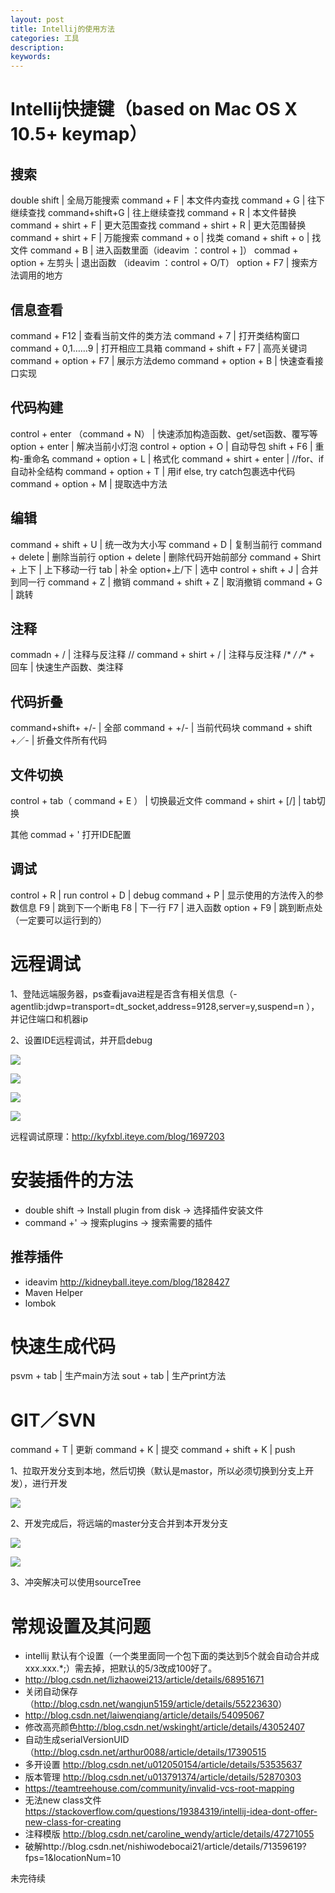 ```yaml
---
layout: post
title: Intellij的使用方法
categories: 工具
description: 
keywords: 
---
```



# Intellij快捷键（based on Mac OS X 10.5+ keymap）

## 搜索

double shift  | 全局万能搜索
command + F  |  本文件内查找
command + G  | 往下继续查找
command+shift+G  | 往上继续查找
command + R  | 本文件替换
command + shirt + F  | 更大范围查找
command + shirt + R  | 更大范围替换
command + shirt + F  | 万能搜索
command + o  | 找类
comand + shift + o  | 找文件
command + B  | 进入函数里面（ideavim ：control + ]）
commad + option + 左剪头 | 退出函数 （ideavim ：control + O/T）
option + F7  | 搜索方法调用的地方 


## 信息查看

command + F12  | 查看当前文件的类方法
command + 7  | 打开类结构窗口
command + 0,1……9  | 打开相应工具箱
command + shift + F7  | 高亮关键词
command + option + F7  | 展示方法demo
command + option + B  | 快速查看接口实现


## 代码构建

control + enter （command + N） | 快速添加构造函数、get/set函数、覆写等
option + enter  | 解决当前小灯泡
control + option + O  | 自动导包
shift + F6  | 重构-重命名
command + option + L  | 格式化
command + shirt + enter  | //for、if自动补全结构
command + option + T  | 用if else, try catch包裹选中代码
command + option + M  | 提取选中方法


## 编辑

command + shift + U  | 统一改为大小写
command + D  | 复制当前行
command + delete  | 删除当前行
option + delete  | 删除代码开始前部分
command + Shirt + 上下  | 上下移动一行
tab  | 补全
option+上/下  | 选中
control + shift + J  | 合并到同一行
command + Z  | 撤销
command + shift + Z  | 取消撤销
command + G  | 跳转

## 注释

commadn + /  | 注释与反注释 //
command + shirt + /   | 注释与反注释 /* */
/** + 回车  | 快速生产函数、类注释

## 代码折叠

command+shift+ +/-  | 全部
command  + +/-   | 当前代码块
command + shift +／-  | 折叠文件所有代码

## 文件切换

control + tab（ command + E ）  | 切换最近文件
command + shirt + [/]  | tab切换 

其他
commad + ' 打开IDE配置

## 调试

control + R  | run
control + D  | debug
command + P  | 显示使用的方法传入的参数信息
F9  | 跳到下一个断电
F8  | 下一行
F7  | 进入函数
option + F9  | 跳到断点处（一定要可以运行到的）

# 远程调试

1、登陆远端服务器，ps查看java进程是否含有相关信息（-agentlib:jdwp=transport=dt_socket,address=9128,server=y,suspend=n ），并记住端口和机器ip


2、设置IDE远程调试，并开启debug

![](/images/posts/2017-06-01-intellij.md/1.png)

![](/images/posts/2017-06-01-intellij.md/2.png)

![](/images/posts/2017-06-01-intellij.md/3.png)

![](/images/posts/2017-06-01-intellij.md/4.png)

远程调试原理：<http://kyfxbl.iteye.com/blog/1697203>


# 安装插件的方法
- double shift  -> Install plugin from disk -> 选择插件安装文件
- command +' -> 搜索plugins -> 搜索需要的插件

## 推荐插件
- ideavim <http://kidneyball.iteye.com/blog/1828427>
- Maven Helper
- lombok


# 快速生成代码

psvm + tab | 生产main方法
sout + tab  | 生产print方法


# GIT／SVN

command + T | 更新
command + K | 提交
command + shift + K | push 

1、拉取开发分支到本地，然后切换（默认是mastor，所以必须切换到分支上开发），进行开发

![](/images/posts/2017-06-01-intellij.md/5.png)

2、开发完成后，将远端的master分支合并到本开发分支

![](/images/posts/2017-06-01-intellij.md/6.png)

![](/images/posts/2017-06-01-intellij.md/7.png)


3、冲突解决可以使用sourceTree


# 常规设置及其问题

- intellij 默认有个设置（一个类里面同一个包下面的类达到5个就会自动合并成xxx.xxx.*;）需去掉，把默认的5/3改成100好了。
- <http://blog.csdn.net/lizhaowei213/article/details/68951671>
- 关闭自动保存（<http://blog.csdn.net/wangjun5159/article/details/55223630>）
- <http://blog.csdn.net/laiwenqiang/article/details/54095067>
- 修改高亮颜色<http://blog.csdn.net/wskinght/article/details/43052407>
- 自动生成serialVersionUID（<http://blog.csdn.net/arthur0088/article/details/17390515>
- 多开设置 http://blog.csdn.net/u012050154/article/details/53535637
- 版本管理 http://blog.csdn.net/u013791374/article/details/52870303
- https://teamtreehouse.com/community/invalid-vcs-root-mapping
- 无法new class文件 https://stackoverflow.com/questions/19384319/intellij-idea-dont-offer-new-class-for-creating
- 注释模版 http://blog.csdn.net/caroline_wendy/article/details/47271055
- 破解http://blog.csdn.net/nishiwodebocai21/article/details/71359619?fps=1&locationNum=10


 未完待续





